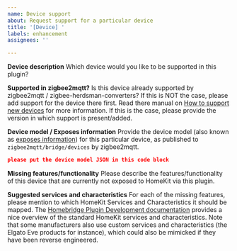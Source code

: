 ```yaml
---
name: Device support
about: Request support for a particular device
title: '[Device] '
labels: enhancement
assignees: ''

---
```


**Device description**
Which device would you like to be supported in this plugin?

**Supported in zigbee2mqtt?**
Is this device already supported by zigbee2mqtt / zigbee-herdsman-converters?
If this is NOT the case, please add support for the device there first.
Read there manual on [How to support new devices](https://www.zigbee2mqtt.io/how_tos/how_to_support_new_devices.html) for more information.
If this is the case, please provide the version in which support is present/added.

**Device model / Exposes information**
Provide the device model (also known as [exposes information](https://www.zigbee2mqtt.io/information/exposes)) for this particular device, as published to `zigbee2mqtt/bridge/devices` by zigbee2mqtt.

```json
please put the device model JSON in this code block
```

**Missing features/functionality**
Please describe the features/functionality of this device that are currently not exposed to HomeKit via this plugin.

**Suggested services and characteristics**
For each of the missing features, please mention to which HomeKit Services and Characteristics it should be mapped.
The [Homebridge Plugin Development documentation](https://developers.homebridge.io/) provides a nice overview of the standard HomeKit services and characteristics.
Note that some manufacturers also use custom services and characteristics (the Elgato Eve products for instance), which could also be mimicked if they have been reverse engineered.